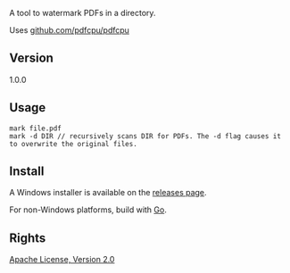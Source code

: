 A tool to watermark PDFs in a directory.

Uses [github.com/pdfcpu/pdfcpu](https://github.com/pdfcpu/pdfcpu)

## Version

1.0.0

## Usage

    mark file.pdf
    mark -d DIR // recursively scans DIR for PDFs. The -d flag causes it to overwrite the original files.

## Install

A Windows installer is available on the [releases page](https://github.com/richardlehane/mark/releases).

For non-Windows platforms, build with [Go](https://golang.org).

## Rights

[Apache License, Version 2.0](http://www.apache.org/licenses/LICENSE-2.0)